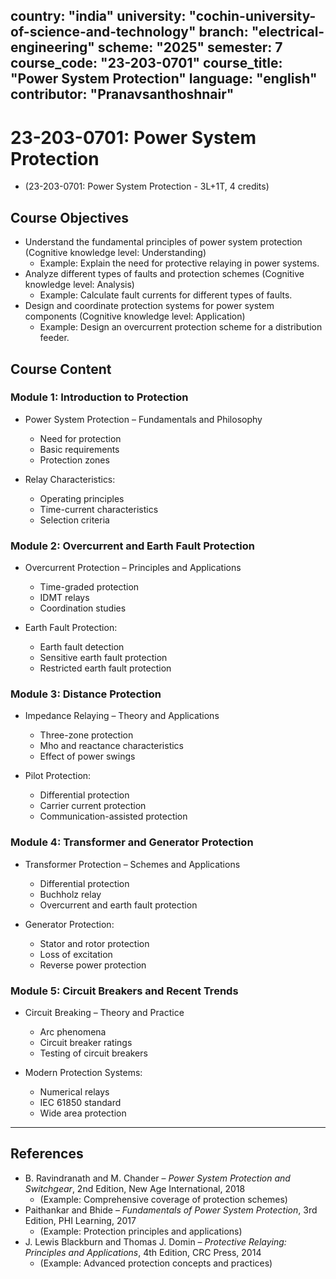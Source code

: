 
country: "india"
university: "cochin-university-of-science-and-technology"
branch: "electrical-engineering"
scheme: "2025"
semester: 7
course_code: "23-203-0701"
course_title: "Power System Protection"
language: "english"
contributor: "Pranavsanthoshnair"
---

# 23-203-0701: Power System Protection
  - (23-203-0701: Power System Protection - 3L+1T, 4 credits)

## Course Objectives

* Understand the fundamental principles of power system protection (Cognitive knowledge level: Understanding)
    - Example: Explain the need for protective relaying in power systems.
* Analyze different types of faults and protection schemes (Cognitive knowledge level: Analysis)
    - Example: Calculate fault currents for different types of faults.
* Design and coordinate protection systems for power system components (Cognitive knowledge level: Application)
    - Example: Design an overcurrent protection scheme for a distribution feeder.

## Course Content

### Module 1: Introduction to Protection

* Power System Protection – Fundamentals and Philosophy
    - Need for protection
    - Basic requirements
    - Protection zones

* Relay Characteristics:
    - Operating principles
    - Time-current characteristics
    - Selection criteria

### Module 2: Overcurrent and Earth Fault Protection

* Overcurrent Protection – Principles and Applications
    - Time-graded protection
    - IDMT relays
    - Coordination studies

* Earth Fault Protection:
    - Earth fault detection
    - Sensitive earth fault protection
    - Restricted earth fault protection

### Module 3: Distance Protection

* Impedance Relaying – Theory and Applications
    - Three-zone protection
    - Mho and reactance characteristics
    - Effect of power swings

* Pilot Protection:
    - Differential protection
    - Carrier current protection
    - Communication-assisted protection

### Module 4: Transformer and Generator Protection

* Transformer Protection – Schemes and Applications
    - Differential protection
    - Buchholz relay
    - Overcurrent and earth fault protection

* Generator Protection:
    - Stator and rotor protection
    - Loss of excitation
    - Reverse power protection

### Module 5: Circuit Breakers and Recent Trends

* Circuit Breaking – Theory and Practice
    - Arc phenomena
    - Circuit breaker ratings
    - Testing of circuit breakers

* Modern Protection Systems:
    - Numerical relays
    - IEC 61850 standard
    - Wide area protection

---

## References

* B. Ravindranath and M. Chander – *Power System Protection and Switchgear*, 2nd Edition, New Age International, 2018
    - (Example: Comprehensive coverage of protection schemes)
* Paithankar and Bhide – *Fundamentals of Power System Protection*, 3rd Edition, PHI Learning, 2017
    - (Example: Protection principles and applications)
* J. Lewis Blackburn and Thomas J. Domin – *Protective Relaying: Principles and Applications*, 4th Edition, CRC Press, 2014
    - (Example: Advanced protection concepts and practices)
